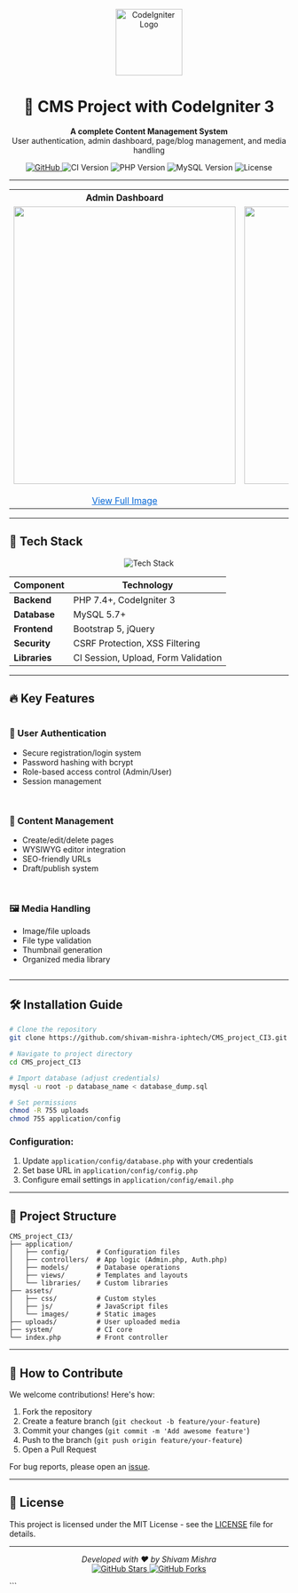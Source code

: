 
<p align="center">
  <img src="https://www.codeigniter.com/assets/icons/ci-logo.png" alt="CodeIgniter Logo" width="120">
  <h1 align="center">🚀 CMS Project with CodeIgniter 3</h1>
  <p align="center">
    <strong>A complete Content Management System</strong><br>
    User authentication, admin dashboard, page/blog management, and media handling
  </p>
  
  <p align="center">
    <a href="https://github.com/shivam-mishra-iphtech/CMS_project_CI3/tree/main">
      <img src="https://img.shields.io/badge/View-GitHub-success?logo=github" alt="GitHub">
    </a>
    <img src="https://img.shields.io/badge/CodeIgniter-3.x-orange?logo=codeigniter" alt="CI Version">
    <img src="https://img.shields.io/badge/PHP-7.4+-777BB4?logo=php" alt="PHP Version">
    <img src="https://img.shields.io/badge/MySQL-5.7+-4479A1?logo=mysql" alt="MySQL Version">
    <img src="https://img.shields.io/badge/License-MIT-blue" alt="License">
  </p>
</p>

---

<table>
  <tr>
    <th>Admin Dashboard</th>
    <th>Page List</th>
    <th>Edit Page Form</th>
    <th>Media Files</th>
    <th>User Home Page</th>
    <th>Blog List Page</th>
  </tr>
  <tr>
    <td align="center">
      <img src="https://snipboard.io/wcePIM.jpg" width="400" height="500" style="object-fit: contain; display: block;" />
      <br />
      <a href="https://snipboard.io/wcePIM.jpg" target="_blank" style="text-decoration: underline; color: #0366d6;">View Full Image</a>
    </td>
    <td align="center">
      <img src="https://snipboard.io/ptsZVI.jpg" width="400" height="500" style="object-fit: contain; display: block;" />
      <br />
      <a href="https://snipboard.io/ptsZVI.jpg" target="_blank" style="text-decoration: underline; color: #0366d6;">View Full Image</a>
    </td>
    <td align="center">
      <img src="https://snipboard.io/Oq3lTs.jpg" width="400" height="500" style="object-fit: contain; display: block;" />
      <br />
      <a href="https://snipboard.io/Oq3lTs.jpg" target="_blank" style="text-decoration: underline; color: #0366d6;">View Full Image</a>
    </td>
    <td align="center">
      <img src="https://snipboard.io/38x2WG.jpg" width="400" height="500" style="object-fit: contain; display: block;" />
      <br />
      <a href="https://snipboard.io/38x2WG.jpg" target="_blank" style="text-decoration: underline; color: #0366d6;">View Full Image</a>
    </td>
    <td align="center">
      <img src="https://snipboard.io/5ilpYU.jpg" width="400" height="500" style="object-fit: contain; display: block;" />
      <br />
      <a href="https://snipboard.io/5ilpYU.jpg" target="_blank" style="text-decoration: underline; color: #0366d6;">View Full Image</a>
    </td>
    <td align="center">
      <img src="https://snipboard.io/UGK06H.jpg" width="400" height="500" style="object-fit: contain; display: block;" />
      <br />
      <a href="https://snipboard.io/UGK06H.jpg" target="_blank" style="text-decoration: underline; color: #0366d6;">View Full Image</a>
    </td>
  </tr>
</table>


---

## 🧰 Tech Stack

<div align="center">
  <img src="https://skillicons.dev/icons?i=php,codeigniter,mysql,html,css,bootstrap,jquery" alt="Tech Stack">
</div>

| Component       | Technology              |
|-----------------|-------------------------|
| **Backend**     | PHP 7.4+, CodeIgniter 3 |
| **Database**    | MySQL 5.7+             |
| **Frontend**    | Bootstrap 5, jQuery    |
| **Security**    | CSRF Protection, XSS Filtering |
| **Libraries**   | CI Session, Upload, Form Validation |

---

## 🔥 Key Features

<div style="display: grid; grid-template-columns: repeat(auto-fit, minmax(300px, 1fr)); gap: 1rem;">
  <div>
    <h3>🔐 User Authentication</h3>
    <ul>
      <li>Secure registration/login system</li>
      <li>Password hashing with bcrypt</li>
      <li>Role-based access control (Admin/User)</li>
      <li>Session management</li>
    </ul>
  </div>
  
  <div>
    <h3>📝 Content Management</h3>
    <ul>
      <li>Create/edit/delete pages</li>
      <li>WYSIWYG editor integration</li>
      <li>SEO-friendly URLs</li>
      <li>Draft/publish system</li>
    </ul>
  </div>
  
  <div>
    <h3>🖼️ Media Handling</h3>
    <ul>
      <li>Image/file uploads</li>
      <li>File type validation</li>
      <li>Thumbnail generation</li>
      <li>Organized media library</li>
    </ul>
  </div>
</div>

---

## 🛠️ Installation Guide

```bash
# Clone the repository
git clone https://github.com/shivam-mishra-iphtech/CMS_project_CI3.git

# Navigate to project directory
cd CMS_project_CI3

# Import database (adjust credentials)
mysql -u root -p database_name < database_dump.sql

# Set permissions
chmod -R 755 uploads
chmod 755 application/config
```

### Configuration:
1. Update `application/config/database.php` with your credentials
2. Set base URL in `application/config/config.php`
3. Configure email settings in `application/config/email.php`

---

## 📁 Project Structure

```
CMS_project_CI3/
├── application/
│   ├── config/       # Configuration files
│   ├── controllers/  # App logic (Admin.php, Auth.php)
│   ├── models/       # Database operations
│   ├── views/        # Templates and layouts
│   └── libraries/    # Custom libraries
├── assets/
│   ├── css/          # Custom styles
│   ├── js/           # JavaScript files
│   └── images/       # Static images
├── uploads/          # User uploaded media
├── system/           # CI core
└── index.php         # Front controller
```

---

## 🤝 How to Contribute

We welcome contributions! Here's how:

1. Fork the repository
2. Create a feature branch (`git checkout -b feature/your-feature`)
3. Commit your changes (`git commit -m 'Add awesome feature'`)
4. Push to the branch (`git push origin feature/your-feature`)
5. Open a Pull Request

For bug reports, please open an [issue](https://github.com/shivam-mishra-iphtech/CMS_project_CI3/issues).

---

## 📜 License

This project is licensed under the MIT License - see the [LICENSE](LICENSE) file for details.

---

<p align="center">
  <em>Developed with ❤️ by Shivam Mishra</em><br>
  <a href="https://github.com/shivam-mishra-iphtech/CMS_project_CI3">
    <img src="https://img.shields.io/github/stars/shivam-mishra-iphtech/CMS_project_CI3?style=social" alt="GitHub Stars">
  </a>
  <a href="https://github.com/shivam-mishra-iphtech/CMS_project_CI3/fork">
    <img src="https://img.shields.io/github/forks/shivam-mishra-iphtech/CMS_project_CI3?style=social" alt="GitHub Forks">
  </a>
</p>
```
